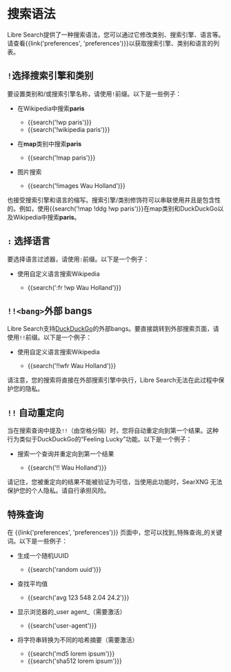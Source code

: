 # 搜索语法

Libre Search提供了一种搜索语法，您可以通过它修改类别、搜索引擎、语言等。请查看{{link('preferences', 'preferences')}}以获取搜索引擎、类别和语言的列表。

## `!`选择搜索引擎和类别

要设置类别和/或搜索引擎名称，请使用`!`前缀。以下是一些例子：

- 在Wikipedia中搜索**paris**

  - {{search('!wp paris')}}
  - {{search('!wikipedia paris')}}

- 在**map**类别中搜索**paris**

  - {{search('!map paris')}}

- 图片搜索

  - {{search('!images Wau Holland')}}

也接受搜索引擎和语言的缩写。搜索引擎/类别修饰符可以串联使用并且是包含性的。例如，使用{{search('!map !ddg !wp paris')}}在map类别和DuckDuckGo以及Wikipedia中搜索**paris**。

## `:` 选择语言

要选择语言过滤器，请使用`:`前缀。以下是一个例子：

- 使用自定义语言搜索Wikipedia

  - {{search(':fr !wp Wau Holland')}}

## `!!<bang>`外部 bangs

Libre Search支持[DuckDuckGo]的外部bangs。要直接跳转到外部搜索页面，请使用`!!`前缀。以下是一个例子：

- 使用自定义语言搜索Wikipedia

  - {{search('!!wfr Wau Holland')}}

请注意，您的搜索将直接在外部搜索引擎中执行，Libre Search无法在此过程中保护您的隐私。

[DuckDuckGo]: https://duckduckgo.com/bang

## `!!` 自动重定向

当在搜索查询中提及`!!`（由空格分隔）时，您将自动重定向到第一个结果。这种行为类似于DuckDuckGo的“Feeling Lucky”功能。以下是一个例子：

- 搜索一个查询并重定向到第一个结果

  - {{search('!! Wau Holland')}}

请记住，您被重定向的结果不能被验证为可信，当使用此功能时，SearXNG 无法保护您的个人隐私。请自行承担风险。

## 特殊查询

在 {{link('preferences', 'preferences')}} 页面中，您可以找到_特殊查询_的关键词。以下是一些例子：

- 生成一个随机UUID

  - {{search('random uuid')}}

- 查找平均值

  - {{search('avg 123 548 2.04 24.2')}}

- 显示浏览器的_user agent_（需要激活）

  - {{search('user-agent')}}

- 将字符串转换为不同的哈希摘要（需要激活）

  - {{search('md5 lorem ipsum')}}
  - {{search('sha512 lorem ipsum')}}
